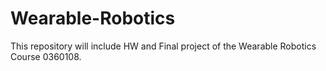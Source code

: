 # Wearable-Robotics
This repository will include HW and Final project of the Wearable Robotics Course 0360108.
